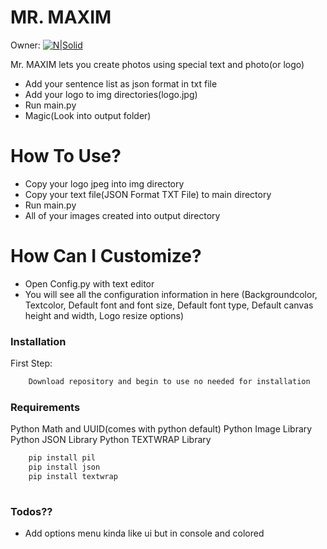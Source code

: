 # MR. MAXIM

Owner:
[![N|Solid](https://www.batuhanozen.com/img/logotry.png)](https://batuhanozen.com/)

Mr. MAXIM lets you create photos using special text and photo(or logo)

-   Add your sentence list as json format in txt file
-   Add your logo to img directories(logo.jpg)
-   Run main.py
-   Magic(Look into output folder)

# How To Use?

-   Copy your logo jpeg into img directory
-   Copy your text file(JSON Format TXT File) to main directory
-   Run main.py
-   All of your images created into output directory

# How Can I Customize?

-   Open Config.py with text editor
-   You will see all the configuration information in here (Backgroundcolor, Textcolor, Default font and font size, Default font type, Default canvas height and width, Logo resize options)

### Installation

First Step:

```sh
    Download repository and begin to use no needed for installation
```

### Requirements

Python Math and UUID(comes with python default)
Python Image Library
Python JSON Library
Python TEXTWRAP Library
```sh
    pip install pil
    pip install json
    pip install textwrap
    
```

### Todos??

-   Add options menu kinda like ui but in console and colored
